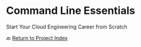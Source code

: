 # Command Line Essentials
Start Your Cloud Engineering Career from Scratch

🔙 [Return to Project Index](https://github.com/mikepfeiffer/cloud-career-playbook)